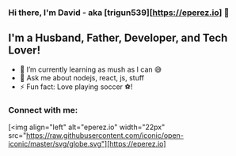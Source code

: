 ### Hi there, I'm David - aka [trigun539][https://eperez.io] 👋

## I'm a Husband, Father, Developer, and Tech Lover!

- 🌱 I’m currently learning as mush as I can 😅
- 💬 Ask me about nodejs, react, js, stuff
- ⚡ Fun fact: Love playing soccer ⚽️!

### Connect with me:

[<img align="left" alt="eperez.io" width="22px"
src="https://raw.githubusercontent.com/iconic/open-iconic/master/svg/globe.svg"][https://eperez.io]
